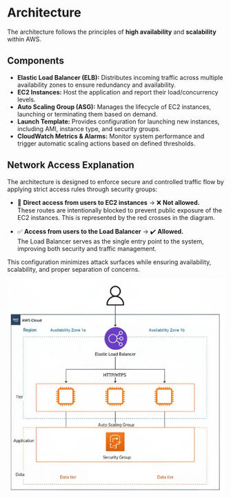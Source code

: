 # Architecture

The architecture follows the principles of **high availability** and **scalability** within AWS.

## Components

- **Elastic Load Balancer (ELB):** Distributes incoming traffic across multiple availability zones to ensure redundancy and availability.
- **EC2 Instances:** Host the application and report their load/concurrency levels.
- **Auto Scaling Group (ASG):** Manages the lifecycle of EC2 instances, launching or terminating them based on demand.
- **Launch Template:** Provides configuration for launching new instances, including AMI, instance type, and security groups.
- **CloudWatch Metrics & Alarms:** Monitor system performance and trigger automatic scaling actions based on defined thresholds.

## Network Access Explanation

The architecture is designed to enforce secure and controlled traffic flow by applying strict access rules through security groups:

- 🔴 **Direct access from users to EC2 instances** → ❌ **Not allowed.**  
  These routes are intentionally blocked to prevent public exposure of the EC2 instances. This is represented by the red crosses in the diagram.

- ✅ **Access from users to the Load Balancer** → ✔️ **Allowed.**  
  The Load Balancer serves as the single entry point to the system, improving both security and traffic management.

This configuration minimizes attack surfaces while ensuring availability, scalability, and proper separation of concerns.

![Architecture](images/architecture.jpg)
